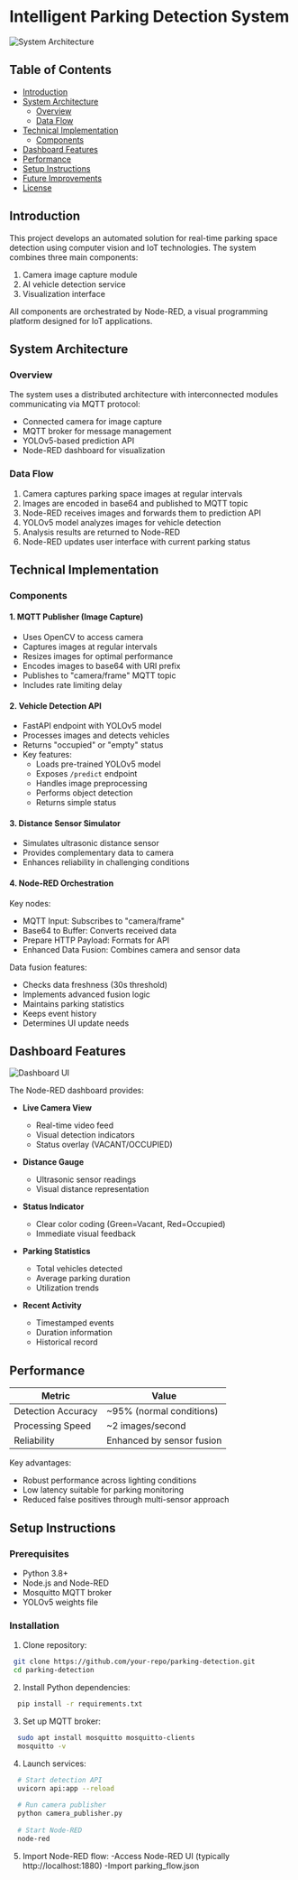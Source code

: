 # Intelligent Parking Detection System

![System Architecture](https://github.com/user-attachments/assets/6833d7f4-44c0-4900-aeca-09d4be58ff15)

## Table of Contents
- [Introduction](#introduction)
- [System Architecture](#system-architecture)
  - [Overview](#overview)
  - [Data Flow](#data-flow)
- [Technical Implementation](#technical-implementation)
  - [Components](#components)
- [Dashboard Features](#dashboard-features)
- [Performance](#performance)
- [Setup Instructions](#setup-instructions)
- [Future Improvements](#future-improvements)
- [License](#license)

## Introduction

This project develops an automated solution for real-time parking space detection using computer vision and IoT technologies. The system combines three main components:

1. Camera image capture module
2. AI vehicle detection service
3. Visualization interface

All components are orchestrated by Node-RED, a visual programming platform designed for IoT applications.

## System Architecture

### Overview

The system uses a distributed architecture with interconnected modules communicating via MQTT protocol:

- Connected camera for image capture
- MQTT broker for message management
- YOLOv5-based prediction API
- Node-RED dashboard for visualization

### Data Flow

1. Camera captures parking space images at regular intervals
2. Images are encoded in base64 and published to MQTT topic
3. Node-RED receives images and forwards them to prediction API
4. YOLOv5 model analyzes images for vehicle detection
5. Analysis results are returned to Node-RED
6. Node-RED updates user interface with current parking status

## Technical Implementation

### Components

#### 1. MQTT Publisher (Image Capture)
- Uses OpenCV to access camera
- Captures images at regular intervals
- Resizes images for optimal performance
- Encodes images to base64 with URI prefix
- Publishes to "camera/frame" MQTT topic
- Includes rate limiting delay

#### 2. Vehicle Detection API
- FastAPI endpoint with YOLOv5 model
- Processes images and detects vehicles
- Returns "occupied" or "empty" status
- Key features:
  - Loads pre-trained YOLOv5 model
  - Exposes `/predict` endpoint
  - Handles image preprocessing
  - Performs object detection
  - Returns simple status

#### 3. Distance Sensor Simulator
- Simulates ultrasonic distance sensor
- Provides complementary data to camera
- Enhances reliability in challenging conditions

#### 4. Node-RED Orchestration
Key nodes:
- MQTT Input: Subscribes to "camera/frame"
- Base64 to Buffer: Converts received data
- Prepare HTTP Payload: Formats for API
- Enhanced Data Fusion: Combines camera and sensor data

Data fusion features:
- Checks data freshness (30s threshold)
- Implements advanced fusion logic
- Maintains parking statistics
- Keeps event history
- Determines UI update needs

## Dashboard Features

![Dashboard UI](https://github.com/user-attachments/assets/a6fd0139-538f-4882-84a1-600e84f891b5)

The Node-RED dashboard provides:

- **Live Camera View**
  - Real-time video feed
  - Visual detection indicators
  - Status overlay (VACANT/OCCUPIED)

- **Distance Gauge**
  - Ultrasonic sensor readings
  - Visual distance representation

- **Status Indicator**
  - Clear color coding (Green=Vacant, Red=Occupied)
  - Immediate visual feedback

- **Parking Statistics**
  - Total vehicles detected
  - Average parking duration
  - Utilization trends

- **Recent Activity**
  - Timestamped events
  - Duration information
  - Historical record

## Performance

| Metric               | Value                     |
|----------------------|---------------------------|
| Detection Accuracy   | ~95% (normal conditions)  |
| Processing Speed     | ~2 images/second          |
| Reliability          | Enhanced by sensor fusion |

Key advantages:
- Robust performance across lighting conditions
- Low latency suitable for parking monitoring
- Reduced false positives through multi-sensor approach

## Setup Instructions

### Prerequisites
- Python 3.8+
- Node.js and Node-RED
- Mosquitto MQTT broker
- YOLOv5 weights file

### Installation
1. Clone repository:
  ```bash
   git clone https://github.com/your-repo/parking-detection.git
   cd parking-detection
  ```  
2. Install Python dependencies:
  ```bash
    pip install -r requirements.txt
  ```  
3. Set up MQTT broker:
  ```bash
    sudo apt install mosquitto mosquitto-clients
    mosquitto -v
  ```
4. Launch services:
  ```bash
    # Start detection API
    uvicorn api:app --reload
    
    # Run camera publisher
    python camera_publisher.py
    
    # Start Node-RED
    node-red
  ```  
5. Import Node-RED flow:
   -Access Node-RED UI (typically http://localhost:1880)
   -Import parking_flow.json
